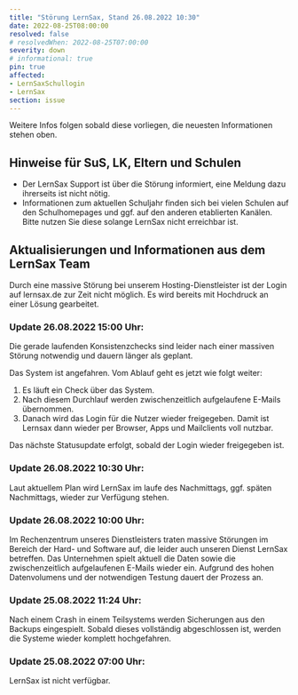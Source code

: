 ```yaml
---
title: "Störung LernSax, Stand 26.08.2022 10:30"
date: 2022-08-25T08:00:00
resolved: false
# resolvedWhen: 2022-08-25T07:00:00
severity: down
# informational: true
pin: true 
affected:
- LernSaxSchullogin
- LernSax
section: issue
---
```


Weitere Infos folgen sobald diese vorliegen, die neuesten Informationen stehen oben.

## Hinweise für SuS, LK, Eltern und Schulen

* Der LernSax Support ist über die Störung informiert, eine Meldung dazu ihrerseits ist nicht nötig.
* Informationen zum aktuellen Schuljahr finden sich bei vielen Schulen auf den Schulhomepages und ggf. auf den anderen etablierten Kanälen. Bitte nutzen Sie diese solange LernSax nicht erreichbar ist.

## Aktualisierungen und Informationen aus dem LernSax Team

Durch eine massive Störung bei unserem Hosting-Dienstleister ist der Login auf lernsax.de zur Zeit nicht möglich. Es wird bereits mit Hochdruck an einer Lösung gearbeitet.

### Update 26.08.2022 15:00 Uhr:

Die gerade laufenden Konsistenzchecks sind leider nach einer massiven Störung notwendig und dauern länger als geplant.
 
Das System ist angefahren. Vom Ablauf geht es jetzt wie folgt weiter:
 
1. Es läuft ein Check über das System.
2. Nach diesem Durchlauf werden zwischenzeitlich aufgelaufene E-Mails übernommen.
3. Danach wird das Login für die Nutzer wieder freigegeben. Damit ist Lernsax dann wieder per Browser, Apps und Mailclients voll nutzbar.
 
Das nächste Statusupdate erfolgt, sobald der Login wieder freigegeben ist.

### Update 26.08.2022 10:30 Uhr:

Laut aktuellem Plan wird LernSax im laufe des Nachmittags, ggf. späten Nachmittags, wieder zur Verfügung stehen.

### Update 26.08.2022 10:00 Uhr:

Im Rechenzentrum unseres Dienstleisters traten massive Störungen im Bereich der Hard- und
Software auf, die leider auch unseren Dienst LernSax betreffen.
Das Unternehmen spielt aktuell die Daten sowie die zwischenzeitlich aufgelaufenen E-Mails
wieder ein.
Aufgrund des hohen Datenvolumens und der notwendigen Testung dauert der Prozess an.

### Update 25.08.2022 11:24 Uhr:

Nach einem Crash in einem Teilsystems werden Sicherungen aus den Backups eingespielt. Sobald dieses vollständig abgeschlossen ist, werden die Systeme wieder komplett hochgefahren.

### Update 25.08.2022 07:00 Uhr:

LernSax ist nicht verfügbar.
